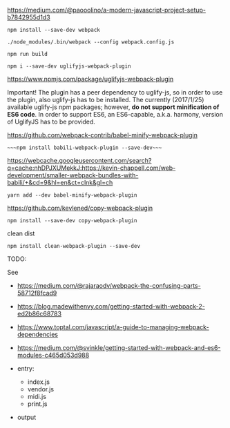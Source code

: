 
https://medium.com/@paooolino/a-modern-javascript-project-setup-b7842955d1d3

    npm install --save-dev webpack
    
    ./node_modules/.bin/webpack --config webpack.config.js
    
    npm run build
    
    npm i --save-dev uglifyjs-webpack-plugin
    
https://www.npmjs.com/package/uglifyjs-webpack-plugin
    
Important! The plugin has a peer dependency to uglify-js, so in order to use the plugin, also uglify-js has to be 
installed. The currently (2017/1/25) available uglify-js npm packages; however, __do not support minification of ES6 code__. 
In order to support ES6, an ES6-capable, a.k.a. harmony, version of UglifyJS has to be provided.

https://github.com/webpack-contrib/babel-minify-webpack-plugin

    ~~~npm install babili-webpack-plugin --save-dev~~~
    
https://webcache.googleusercontent.com/search?q=cache:nhDPJXUMekkJ:https://kevin-chappell.com/web-development/smaller-webpack-bundles-with-babili/+&cd=9&hl=en&ct=clnk&gl=ch

    yarn add --dev babel-minify-webpack-plugin

https://github.com/kevlened/copy-webpack-plugin

    npm install --save-dev copy-webpack-plugin
    
clean dist    
    
    npm install clean-webpack-plugin --save-dev    

TODO:

See 
- https://medium.com/@rajaraodv/webpack-the-confusing-parts-58712f8fcad9
- https://blog.madewithenvy.com/getting-started-with-webpack-2-ed2b86c68783
- https://www.toptal.com/javascript/a-guide-to-managing-webpack-dependencies
- https://medium.com/@svinkle/getting-started-with-webpack-and-es6-modules-c465d053d988


- entry:
    - index.js
    - vendor.js
    - midi.js
    - print.js
- output
    
    
